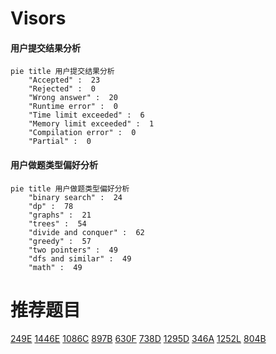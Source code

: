 # Visors

<!-- tabs:start -->



#### **用户提交结果分析**

```mermaid
pie title 用户提交结果分析
    "Accepted" :  23
    "Rejected" :  0
    "Wrong answer" :  20
    "Runtime error" :  0
    "Time limit exceeded" :  6
    "Memory limit exceeded" :  1
    "Compilation error" :  0
    "Partial" :  0
```

#### **用户做题类型偏好分析**

```mermaid
pie title 用户做题类型偏好分析
    "binary search" :  24
    "dp" :  78
    "graphs" :  21
    "trees" :  54
    "divide and conquer" :  62
    "greedy" :  57
    "two pointers" :  49
    "dfs and similar" :  49
    "math" :  49
```



<!-- tabs:end -->
# 推荐题目
[249E](https://codeforces.com/contest/249/problem/E)
[1446E](https://codeforces.com/contest/1446/problem/E)
[1086C](https://codeforces.com/contest/1086/problem/C)
[897B](https://codeforces.com/contest/897/problem/B)
[630F](https://codeforces.com/contest/630/problem/F)
[738D](https://codeforces.com/contest/738/problem/D)
[1295D](https://codeforces.com/contest/1295/problem/D)
[346A](https://codeforces.com/contest/346/problem/A)
[1252L](https://codeforces.com/contest/1252/problem/L)
[804B](https://codeforces.com/contest/804/problem/B)
